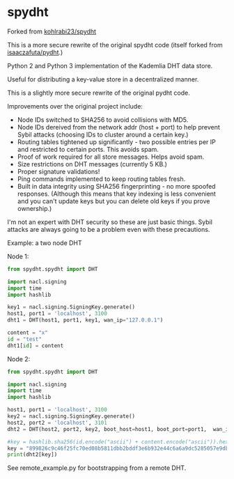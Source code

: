 spydht
==========

Forked from [kohlrabi23/spydht](https://github.com/kohlrabi23/spydht)

This is a more secure rewrite of the original spydht code (itself forked from [isaaczafuta/pydht](https://github.com/isaaczafuta/pydht).)

Python 2 and Python 3 implementation of the Kademlia DHT data store.

Useful for distributing a key-value store in a decentralized manner.

This is a slightly more secure rewrite of the original pydht code.

Improvements over the original project include:
* Node IDs switched to SHA256 to avoid collisions with MD5.
* Node IDs dereived from the network addr (host + port) to help prevent Sybil attacks (choosing IDs to cluster around a certain key.)
* Routing tables tightened up significantly - two possible entries per IP and restricted to certain ports. This avoids spam.
* Proof of work required for all store messages. Helps avoid spam.
* Size restrictions on DHT messages (currently 5 KB.)
* Proper signature validations!
* Ping commands implemented to keep routing tables fresh.
* Built in data integrity using SHA256 fingerprinting - no more spoofed responses. (Although this means that key indexing is less convenient and you can't update keys but you can delete old keys if you prove ownership.)

I'm not an expert with DHT security so these are just basic things. Sybil attacks are always going to be a problem even with these precautions.

Example: a two node DHT

Node 1:
```python
from spydht.spydht import DHT

import nacl.signing
import time
import hashlib

key1 = nacl.signing.SigningKey.generate()
host1, port1 = 'localhost', 3100
dht1 = DHT(host1, port1, key1, wan_ip="127.0.0.1")

content = "x"
id = "test"
dht1[id] = content
```

Node 2:
```python
from spydht.spydht import DHT

import nacl.signing
import time
import hashlib

host1, port1 = 'localhost', 3100
key2 = nacl.signing.SigningKey.generate()
host2, port2 = 'localhost', 3101
dht2 = DHT(host2, port2, key2, boot_host=host1, boot_port=port1,  wan_ip="127.0.0.1")

#key = hashlib.sha256(id.encode("ascii") + content.encode("ascii")).hexdigest()
key = "899826c9c46f25fc70ed08b5811dbb2bddf3e6b932e44c6a6a9dc5285057e9db"
print(dht2[key])
```

See remote_example.py for bootstrapping from a remote DHT.
